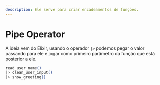 ```yaml
---
description: Ele serve para criar encadeamentos de funções.
---
```


# Pipe Operator

A ideia vem do Elixir, usando o operador `|>` podemos pegar o valor passando para ele e jogar como primeiro parâmetro da função que está posterior a ele.

```elixir
read_user_name()
|> clean_user_input()
|> show_greeting()
```


